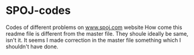 # SPOJ-codes
Codes of different problems on www.spoj.com website
How come this readme file is different from the master file. They shoule ideally be same, isn't it. It seems I made correction in the master file something which I shouldn't have done. 
